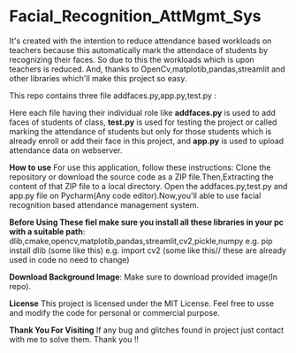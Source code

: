 # Facial_Recognition_AttMgmt_Sys
It's created with the intention to reduce attendance based workloads on teachers because this automatically mark the attendace of students by recognizing their faces. So due to this the workloads which is upon teachers
is reduced. And, thanks to OpenCv,matplotib,pandas,streamlit and other libraries which'll make this project so easy.

This repo contains three file addfaces.py,app.py,test.py :

Here each file having their individual role like **addfaces.py** is used to add faces of students of class, **test.py** is used for testing the project or called marking the attendance of students but only for those students
which is already enroll or add their face in this project, and **app.py** is used to upload attendance data on webserver.

**How to use**
For use this application, follow these instructions: Clone the repository or download the source code as a ZIP file.Then,Extracting the content of that ZIP file to a local directory.
Open the addfaces.py,test.py and app.py file on Pycharm(Any code editor).Now,you'll able to use facial recognition based attendance management system.

**Before Using These fiel make sure you install all these libraries in your pc with a suitable path**:
dlib,cmake,opencv,matplotib,pandas,streamlit,cv2,pickle,numpy
e.g. pip install dlib (some like this)
e.g. import cv2 (some like this// these are already used in code no need to change)

**Download Background Image**:
Make sure to download provided image(In repo).

**License**
This project is licensed under the MIT License. Feel free to usse and modify the code for personal or commercial purpose.

**Thank You For Visiting**
If any bug and glitches found in project just contact with me to solve them. Thank you !!




